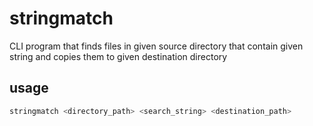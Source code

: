 # stringmatch #
CLI program that finds files in given source directory that contain given string and copies them to given destination directory

## usage ##
```bash
stringmatch <directory_path> <search_string> <destination_path>
```